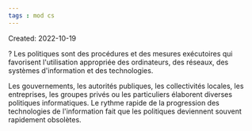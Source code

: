 ```yaml
---
tags : mod cs
---
```

Created: 2022-10-19 

?
Les politiques sont des procédures et des mesures exécutoires qui favorisent l'utilisation appropriée des ordinateurs, des réseaux, des systèmes d'information et des technologies.

Les gouvernements, les autorités publiques, les collectivités locales, les entreprises, les groupes privés ou les particuliers élaborent diverses politiques informatiques. Le rythme rapide de la progression des technologies de l'information fait que les politiques deviennent souvent rapidement obsolètes.